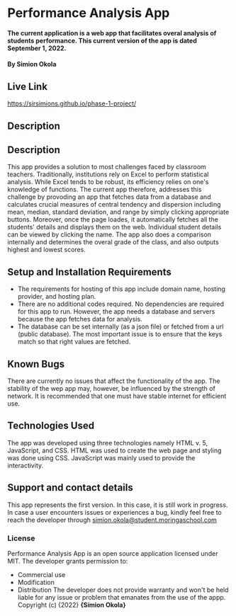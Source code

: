 # Performance Analysis App
#### The current application is a web app that facilitates overal analysis of students performance. This current version of the app is dated September 1, 2022.
#### By **Simion Okola**
## Live Link
https://sirsimions.github.io/phase-1-project/
## Description
## Description
This app provides a solution to most challenges faced by classroom teachers. Traditionally, institutions rely on Excel to perform statistical analysis. While Excel tends to be robust, its efficiency relies on one's knowledge of functions. The current app therefore, addresses this challenge by provoding an app that fetches data from a database and calculates crucial measures of central tendency and dispersion including mean, median, standard deviation, and range by simply clicking appropriate buttons. Moreover, once the page loades, it automatically fetches all the students' details and displays them on the web. Individual student details can be viewed by clicking the name. The app also does a comparison internally and determines the overal grade of the class, and also outputs highest and lowest scores. 
## Setup and Installation Requirements
* The requirements for hosting of this app include domain name, hosting provider, and hosting plan. 
* There are no additional codes required. No dependencies are required for this app to run. However, the app needs a     database and servers because the app fetches data for analysis. 
* The database can be set internally (as a json file) or fetched from a url (public database). The most important issue is to ensure that the keys match so that right values are fetched. 
## Known Bugs
There are currently no issues that affect the functionality of the app. The stability of the wep app may, however, be influenced by the strength of network. It is recommended that one must have stable internet for efficient use. 
## Technologies Used
The app was developed using three technologies namely HTML v. 5, JavaScript, and CSS. HTML was used to create the web page and styling was done using CSS. JavaScript was mainly used to provide the interactivity.
## Support and contact details
This app represents the first version. In this case, it is still work in progress. In case a user encounters issues or experiences a bug, kindly feel free to reach the developer through simion.okola@student.moringaschool.com
### License
Performance Analysis App is an open source application licensed under MIT. The developer grants permission to: 
* Commercial use
* Modification
* Distribution 
The developer does not provide warranty and won't be held liable for any issue or problem that emanates from the use of the appp. 
Copyright (c) {2022} **{Simion Okola}**


